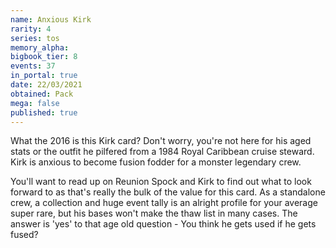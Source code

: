 ```yaml
---
name: Anxious Kirk
rarity: 4
series: tos
memory_alpha:
bigbook_tier: 8
events: 37
in_portal: true
date: 22/03/2021
obtained: Pack
mega: false
published: true
---
```


What the 2016 is this Kirk card? Don't worry, you're not here for his aged stats or the outfit he pilfered from a 1984 Royal Caribbean cruise steward. Kirk is anxious to become fusion fodder for a monster legendary crew.

You'll want to read up on Reunion Spock and Kirk to find out what to look forward to as that's really the bulk of the value for this card. As a standalone crew, a collection and huge event tally is an alright profile for your average super rare, but his bases won't make the thaw list in many cases. The answer is 'yes' to that age old question - You think he gets used if he gets fused?
